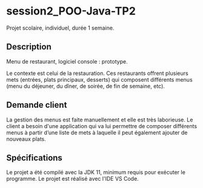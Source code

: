 session2_POO-Java-TP2
=====================
Projet scolaire, individuel, durée 1 semaine.

Description
-----------
Menu de restaurant, logiciel console : prototype.

Le contexte est celui de la restauration. Ces restaurants offrent plusieurs mets (entrées, plats principaux, 
desserts) qui composent différents menus (menu du déjeuner, du dîner, de soirée, de fin de semaine, etc).

Demande client
--------------
La gestion des menus est faite manuellement et elle est très laborieuse. Le client a besoin d'une application 
qui va lui permettre de composer différents menus à partir d’une liste de mets à laquelle il peut également 
ajouter de nouveaux plats.


Spécifications
--------------
Le projet a été compilé avec la JDK 11, minimum requis pour exécuter le programme.
Le projet est réalisé avec l'IDE VS Code.
